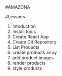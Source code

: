 #AMAZONA

#Lessons
1. Intoduction
2. Install tools
3. Create React App
4. Create Git Repository
5. List Products
  1. create products array
  2. add product images
  3. render products
  4. style products